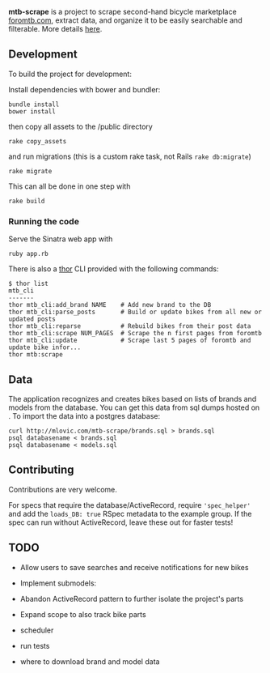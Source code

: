 **mtb-scrape** is a project to scrape second-hand bicycle marketplace [foromtb.com](http://foromtb.com), extract data, and organize it to be easily searchable and filterable. More details [here](http://mlovic.com/projects#foromtb-scrapeprojectsforomtb-scrape).

<!--It's a collection of several parts that can be used individually. -->

<!--Unfortunately, all parts depend on ActivRecord. This is something I am trying to move away from. -->

<!--The scraper -->

<!--web app that scrapes second-hand bicycle marketplace foromtb.com, parses it, and organizes data to be easily searchable and filterable.-->

## Development

To build the project for development:

Install dependencies with bower and bundler:

    bundle install
    bower install

then copy all assets to the /public directory

    rake copy_assets

and run migrations (this is a custom rake task, not Rails `rake db:migrate`)

    rake migrate

This can all be done in one step with

    rake build

### Running the code

Serve the Sinatra web app with

    ruby app.rb

There is also a [thor](http://whatisthor.com) CLI provided with the following commands:

    $ thor list
    mtb_cli
    -------
    thor mtb_cli:add_brand NAME    # Add new brand to the DB
    thor mtb_cli:parse_posts       # Build or update bikes from all new or updated posts
    thor mtb_cli:reparse           # Rebuild bikes from their post data
    thor mtb_cli:scrape NUM_PAGES  # Scrape the n first pages from foromtb
    thor mtb_cli:update            # Scrape last 5 pages of foromtb and update bike infor...
    thor mtb:scrape

## Data 

The application recognizes and creates bikes based on lists of brands and models from the database. You can get this data from sql dumps hosted on  . To import the data into a postgres database:

    curl http://mlovic.com/mtb-scrape/brands.sql > brands.sql
    psql databasename < brands.sql
    psql databasename < models.sql

## Contributing
Contributions are very welcome. 

For specs that require the database/ActiveRecord, require `'spec_helper'` and add the `loads_DB: true` RSpec metadata to the example group. If the spec can run without ActiveRecord, leave these out for faster tests!

## TODO
- Allow users to save searches and receive notifications for new bikes
- Implement submodels: 
- Abandon ActiveRecord pattern to further isolate the project's parts
- Expand scope to also track bike parts


- scheduler
- run tests
- where to download brand and model data
